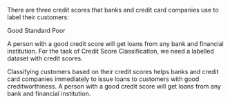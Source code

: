 There are three credit scores that banks and credit card companies use to label their customers:

Good
Standard
Poor

A person with a good credit score will get loans from any bank and financial institution. 
For the task of Credit Score Classification, we need a labelled dataset with credit scores.


Classifying customers based on their credit scores helps banks and credit card companies immediately to issue loans to customers with good creditworthiness. 
A person with a good credit score will get loans from any bank and financial institution.
